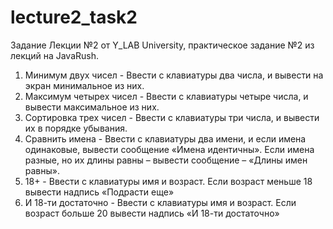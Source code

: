 # lecture2_task2
Задание Лекции №2 от Y_LAB University, практическое задание №2 из лекций на JavaRush.

1. Минимум двух чисел - Ввести с клавиатуры два числа, и вывести на экран минимальное из них.
2. Максимум четырех чисел - Ввести с клавиатуры четыре числа, и вывести максимальное из них.
3. Сортировка трех чисел - Ввести с клавиатуры три числа, и вывести их в порядке убывания.
4. Сравнить имена - Ввести с клавиатуры два имени, и если имена одинаковые, вывести сообщение «Имена идентичны». 
Если имена разные, но их длины равны – вывести сообщение – «Длины имен равны».
5. 18+ - Ввести с клавиатуры имя и возраст. Если возраст меньше 18 вывести надпись «Подрасти еще»
6. И 18-ти достаточно - Ввести с клавиатуры имя и возраст. Если возраст больше 20 вывести надпись «И 18-ти достаточно»
